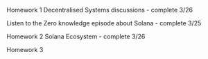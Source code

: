Homework 1
Decentralised Systems discussions - complete 3/26

Listen to the Zero knowledge episode about Solana - complete 3/25


Homework 2
Solana Ecosystem - complete 3/26


Homework 3
